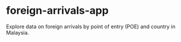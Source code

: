 # foreign-arrivals-app
Explore data on foreign arrivals by point of entry (POE) and country in Malaysia.
